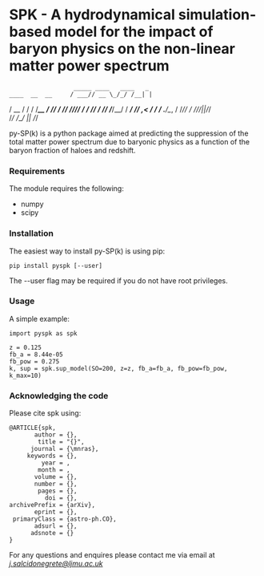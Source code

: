 # SPK - A hydrodynamical simulation-based model for the impact of baryon physics on the non-linear matter power spectrum


                      _____ ____   ____   _ 
    ____  __  __     / ___// __ \_/_/ /__| |
   / __ \/ / / /_____\__ \/ /_/ / // //_// /
  / /_/ / /_/ /_____/__/ / ____/ // ,<  / / 
 / .___/\__, /     /____/_/   / //_/|_|/_/  
/_/    /____/                 |_|    /_/    



py-SP(k) is a python package aimed at predicting the suppression of the total matter power spectrum due to baryonic physics as a function of the baryon fraction of haloes and redshift.

### Requirements

The module requires the following:

- numpy
- scipy

### Installation

The easiest way to install py-SP(k) is using pip:

```
pip install pyspk [--user]
```

The --user flag may be required if you do not have root privileges.

### Usage

A simple example:

```
import pyspk as spk

z = 0.125
fb_a = 8.44e-05
fb_pow = 0.275
k, sup = spk.sup_model(SO=200, z=z, fb_a=fb_a, fb_pow=fb_pow, k_max=10)

```


### Acknowledging the code

Please cite spk using:


```
@ARTICLE{spk,
       author = {},
        title = "{}",
      journal = {\mnras},
     keywords = {},
         year = ,
        month = ,
       volume = {},
       number = {},
        pages = {},
          doi = {},
archivePrefix = {arXiv},
       eprint = {},
 primaryClass = {astro-ph.CO},
       adsurl = {},
      adsnote = {}
}
```
For any questions and enquires please contact me via email at *j.salcidonegrete@ljmu.ac.uk*


